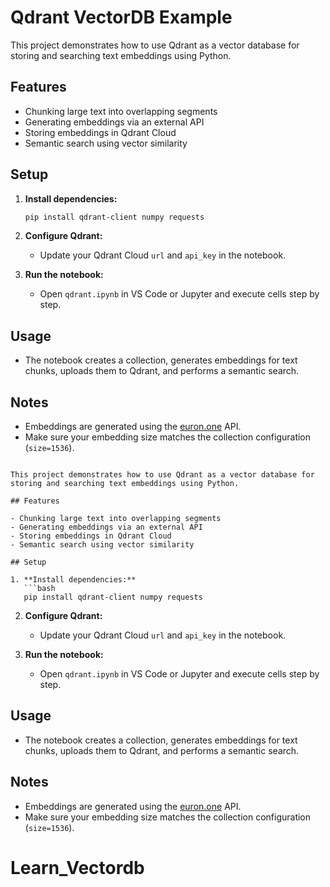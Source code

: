 # Qdrant VectorDB Example

This project demonstrates how to use Qdrant as a vector database for storing and searching text embeddings using Python.

## Features

- Chunking large text into overlapping segments
- Generating embeddings via an external API
- Storing embeddings in Qdrant Cloud
- Semantic search using vector similarity

## Setup

1. **Install dependencies:**
   ```bash
   pip install qdrant-client numpy requests
   ```

2. **Configure Qdrant:**
   - Update your Qdrant Cloud `url` and `api_key` in the notebook.

3. **Run the notebook:**
   - Open `qdrant.ipynb` in VS Code or Jupyter and execute cells step by step.

## Usage

- The notebook creates a collection, generates embeddings for text chunks, uploads them to Qdrant, and performs a semantic search.

## Notes

- Embeddings are generated using the [euron.one](https://euron.one) API.
- Make sure your embedding size matches the collection configuration (`size=1536`).

```# Qdrant VectorDB Example

This project demonstrates how to use Qdrant as a vector database for storing and searching text embeddings using Python.

## Features

- Chunking large text into overlapping segments
- Generating embeddings via an external API
- Storing embeddings in Qdrant Cloud
- Semantic search using vector similarity

## Setup

1. **Install dependencies:**
   ```bash
   pip install qdrant-client numpy requests
   ```

2. **Configure Qdrant:**
   - Update your Qdrant Cloud `url` and `api_key` in the notebook.

3. **Run the notebook:**
   - Open `qdrant.ipynb` in VS Code or Jupyter and execute cells step by step.

## Usage

- The notebook creates a collection, generates embeddings for text chunks, uploads them to Qdrant, and performs a semantic search.

## Notes

- Embeddings are generated using the [euron.one](https://euron.one) API.
- Make sure your embedding size matches the collection configuration (`size=1536`).
# Learn_Vectordb
